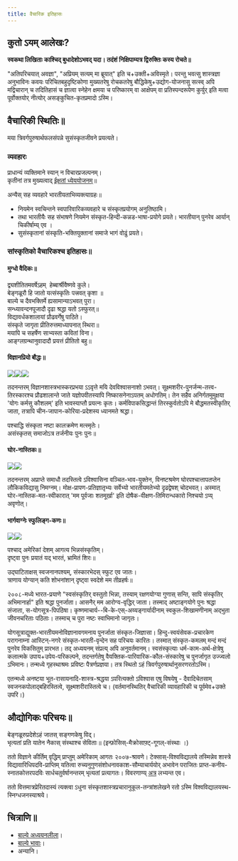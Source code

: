 ```yaml
---
title: वैचारिक इतिहासः
---
```

  

## कुतो ऽयम् आलेखः?

**स्वकथा लिखिताः काश्चिद् बुधादेशोऽभवद् यदा। तदंशं निक्षिपाम्यत्र द्विरुक्तिः कस्य रोचते॥**

"अतिपरिचयात् अवज्ञा", "अप्रियम् सत्यम् मा‌ ब्रूयात्" इति च+उक्ती+अविस्मृते। परन्तु भवत्सु शास्त्रज्ञा अनुभाविनः कवयः परिचितबहुदृष्टिकोणा मुख्यतरेषु रोचकतरेषु बौद्धिकेषु+उद्योग-योजनासु सत्स्व् अपि मद्विचारान् च तदितिहासं च ज्ञात्वा स्नेहेन क्षमया च परिष्कारम् वा आक्षेपम् वा प्रतिस्पन्दरूपेण कुर्युर् इति मत्वा पूर्वोक्तयोर् नीत्योर् असङ्कुचित-कृतप्रमादो ऽस्मि।

## वैचारिकी स्थितिः॥

मया त्रिवर्गपुरुषार्थफलसंपन्ने सुसंस्कृतजीवने प्रयत्यते।

### व्यवहारः

प्राधान्यं व्यक्तिमाने स्यान् न विचारप्रजल्पनम्।  
कृतीनां तत्र मुख्यत्वाद् [ईक्षतां ध्येययोजनम्](http://checkvist.com/checklists/113019)॥

अन्यैस् सह व्यवहारे भारतीयताभिव्यक्त्याग्रहः॥  

- नियमेन स्वचिन्तने स्वपारिवारिकव्यवहारे च संस्कृतप्रयोगम् अनुतिष्ठामि।
- तथा भारतीयैः सह संभाषणे नियमेन संस्कृत-हिन्दी-कन्नड-भाषा-प्रयोगे प्रयते। भारतीयान् पुनरेव आर्यान् चिकीर्षाम्य् एव ।
- सुसंस्कृतानां संस्कृति-भक्तियुक्तानां समाजे भागं‌ वोढुं प्रयते।

### सांस्कृतिको वैचारिकश्च इतिहासः॥

#### मुग्धो वैदिकः॥

द्व्यशीतितमवर्षेऽहम्  हेब्बार्श्रीवैष्णवे कुले।  
बेङ्गळूरौ हि जातो यत्संस्कृतिः पत्त्रवत् कृशा ॥  
बाल्ये च दैवभक्तिर्मे ह्यसामान्याऽभवत् पुरा।  
सन्ध्यावन्दनपूजादौ दृढा श्रद्धा यतो ऽस्फुरत्॥  
विद्यावर्धकशालायां प्रौढवर्गेषु पाठिते।  
संस्कृते जागृता प्रीतिरुत्तमाध्यापनात् स्थिरा॥  
मयापि च सहर्षेण साभ्यस्ता कवितां विना।  
आङ्ग्लग्रन्थानुवादादौ प्रयत्तं प्रीतितो बहु॥

#### विज्ञानप्रियो बौद्धः॥

![](http://upload.wikimedia.org/wikipedia/commons/thumb/f/ff/Buddha_in_Sarnath_Museum_%28Dhammajak_Mutra%29.jpg/300px-Buddha_in_Sarnath_Museum_%28Dhammajak_Mutra%29.jpg)[![](https://upload.wikimedia.org/wikipedia/commons/thumb/e/eb/Stephen_Hawking.StarChild.jpg/200px-Stephen_Hawking.StarChild.jpg)](https://en.wikipedia.org/wiki/Stephen_hawking)[![](https://upload.wikimedia.org/wikipedia/en/4/42/Richard_Feynman_Nobel.jpg)](https://en.wikipedia.org/wiki/Richard_feynman)

तदनन्तरम् विज्ञानशास्त्रभास्करप्रभया ऽऽवृत्ते मयि देवविश्वासनाशो ऽभवत्। सूक्ष्मशरीर-पुनर्जन्म-तत्त्व-तिरस्कारश्च प्रौढशालान्ते जाते यज्ञोपवीतस्यापि निष्कासनेनाऽपतम् अधोगतिम्। तेन सहैव अनिर्गतमुमुक्षया 'योगः कर्मसु कौशलम्' इति भावस्याप्तौ प्रयत्नः कृतः। कर्मविपाकसिद्धान्तं तिरस्कुर्वतोऽपि मे बौद्धमतस्वीकृतिर् जाता, तत्रापि चीन-जापान-कोरिया-प्रदेशस्य ध्यानमते श्रद्धा।

पश्चाद्धि संस्कृता नष्टा कालक्रमेण मत्स्मृतेः।  
असंस्कृतस् समाजोऽत्र तर्जनीयः पुनः पुनः॥  

#### घोर-नास्तिकः॥

[![](https://upload.wikimedia.org/wikipedia/commons/thumb/a/a0/Richard_Dawkins_Cooper_Union_Shankbone.jpg/250px-Richard_Dawkins_Cooper_Union_Shankbone.jpg)](https://en.wikipedia.org/wiki/Richard_dawkins)[![](https://upload.wikimedia.org/wikipedia/commons/0/08/UGKrishnamurti.jpg)](https://en.wikipedia.org/wiki/U_G_Krishnamurti)  

तदनन्तरम् अप्राप्ते समाधौ तदस्तित्वे ऽविश्वासिना वञ्चित-भाव-युक्तेन, विनष्टश्रमेण घोरपश्चात्तापतप्तेन लौकिकविद्यासु निमग्नम्। मोक्ष-प्रापण-प्रतिज्ञातृभ्यः सर्वेभ्यो भारतीयमतेभ्यो दृढद्वेषश् चोदभवत्। अस्मात् घोर-नास्तिक-मत-स्वीकारात् 'मम पूर्वजाः शतमूर्खा' इति दोषैक-वीक्षण-तिमिरान्धकारो निश्चयो ऽप्य् अवृणोत्।

#### भार्गवाग्नेः स्फुलिङ्ग-कणः॥

![](http://upload.wikimedia.org/wikipedia/commons/thumb/5/54/Chakra_ayudhapurusha.jpg/220px-Chakra_ayudhapurusha.jpg)[![](http://upload.wikimedia.org/wikipedia/en/c/c0/Krishnamacharya_scorpion.jpg)](http://en.wikipedia.org/wiki/Tirumalai_Krishnamacharya)

पश्चाद् अमेरिकां देशम् आगत्य भिन्नसंस्कृतिम्।  
दृष्ट्वा पुनः प्रयातं यद् भारतं, भ्रामितं शिरः॥ 

उद्घाटिताक्षस् स्वजनानपश्यम्, संस्कारभेदस् स्फुट एव जातः।   
त्राणाय योग्यान् कति शोभनांशान् दृष्ट्वा स्वदेशे मम तीव्रहर्षः॥

२००८-मध्ये भारत-प्रयाणे "स्वसंस्कृतिर् वस्तुतो भिन्ना, तस्याम् रक्षणयोग्या गुणास् सन्ति, सापि संस्कृतिर् अभिमानार्हा" इति श्रद्धा पुनर्जाता। आसनैर् मम आरोग्य-वृद्धिर् जाता। तस्माद् अष्टाङ्गयोगे पुनः श्रद्धा संजाता, स-योगसूत्र-पिपठिषा। कृष्णमाचार्य--बि-के-एस्-अय्यङ्गार्यादीनाम् स्वकुल-शिखामणीनाम् अद्भुता जीवनचरिताः पठिताः। तस्माच् च पुरा नष्टः स्वाभिमानो जागृतः।

योगसूत्राद्युक्त-भारतीयमनोविज्ञानावगमनाय पुनर्जाता संस्कृत-जिज्ञासा। हिन्दु-स्वयंसेवक-प्रचारकेण परागनाम्ना आस्टिन्-नगरे संस्कृत-भारती-वृन्देन सह परिचयः कारितः। तस्मात् संस्कृत-कमलम् मन्दं मन्दं‌ पुनरेव विकसितुम् प्रारभत। तद् अध्ययनम् संप्रत्य् अपि अनुवर्तमानम्। स्वसंस्कृत्याः धर्म-काम-अर्थ-क्षेत्रेषु कलात्मके उपाय+उपेय-परिकल्पने, तदन्तर्गतेषु वैयक्तिक-पारिवारिक-कौल-संस्कारेषु च पुनर्जागृत उज्ज्वलो ऽभिमानः। तन्मध्ये गृहस्थाश्रमः प्रविष्टः पैत्रर्णप्रज्ञया। तत्र स्थितो ऽहं त्रिवर्गपुरुषार्थानुसरणरतोऽस्मि।

एतन्मध्ये अनष्टया भूत\-रासायनादि\-शास्त्र\-श्रद्धया ऽपरित्यक्तो ऽविश्वास एषु विषयेषु \- दैवादिचेतसाम् स्वजनकपोलाद्बहिरस्तित्वे, सूक्ष्मशरीरास्तित्वे च। (वर्तमानस्थितिर् वैचारिकी व्यावहारिकी च पूर्वमेव+उक्ते उपरि।)  

## औद्योगिकः परिचयः॥

  

बेङ्गळूरुप्रदेशेऽहं जातस् सङ्गणकेषु विद्।   
भृत्यतां प्रति यातेन नैकास् संस्थाश्च सेविताः॥ (इन्फ़ोसिस्-मैक्रोसाफ़्ट्-गूगल्-संस्थाः ।)

ततो विज्ञाने कीर्तिम् वृद्धिम् प्राप्तुम् अमेरिकाम् आगतः २००७-श्रावणे। टेक्सास्-विश्वविद्यालये तस्मिन्नेव शास्त्रे विद्यावारिधिपदवि-प्राप्तिम् यतित्वा रुच्यनुगुणसंशोधनावकाश-सौम्याचार्ययोर् अभावेन पराजितः प्राप्त-कनीय-स्नातकोत्तरपदविः सार्धचतुर्वर्षानन्तरम् भृत्यतां प्रत्यागतः। विवरणाण्य् [अत्र](http://vishvas-vasuki.appspot.com/resumeLand/vishvasVasukiCV.html) लभ्यन्त एव।

ततो वित्तमात्रप्रेरितदास्यं त्यक्त्वा ऽधुना संस्कृतशास्त्रप्रचारानुकूल-तन्त्रांशलेखने रतो ऽस्मि विश्वविद्यालयस्थ-स्निग्धजनस्याश्रये।

## चित्राणि॥

- [बाल्ये अध्ययनलीला](https://plus.google.com/photos/109000762913288837175/albums/5977851566004206353)।  
- [बाल्ये भावाः](https://plus.google.com/photos/109000762913288837175/albums/5977850703572927361)।
- अन्यानि।